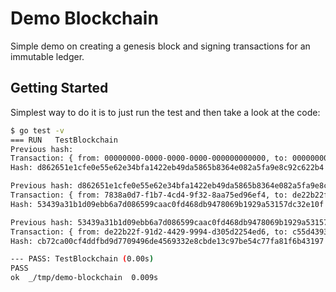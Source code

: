 # Demo Blockchain

Simple demo on creating a genesis block and signing transactions for an
immutable ledger.

## Getting Started

Simplest way to do it is to just run the test and then take a look at the code:

```bash
$ go test -v
=== RUN   TestBlockchain
Previous hash:
Transaction: { from: 00000000-0000-0000-0000-000000000000, to: 00000000-0000-0000-0000-000000000000, description: genesis, amount: 0.0000
Hash: d862651e1cfe0e55e62e34bfa1422eb49da5865b8364e082a5fa9e8c92c622b4

Previous hash: d862651e1cfe0e55e62e34bfa1422eb49da5865b8364e082a5fa9e8c92c622b4
Transaction: { from: 7838a0d7-f1b7-4cd4-9f32-8aa75ed96ef4, to: de22b22f-91d2-4429-9994-d305d2254ed6, description: , amount: 1000.0000
Hash: 53439a31b1d09ebb6a7d086599caac0fd468db9478069b1929a53157dc32e10f

Previous hash: 53439a31b1d09ebb6a7d086599caac0fd468db9478069b1929a53157dc32e10f
Transaction: { from: de22b22f-91d2-4429-9994-d305d2254ed6, to: c55d4393-737a-4367-816f-66ebdb09ada1, description: , amount: 200.0000
Hash: cb72ca00cf4ddfbd9d7709496de4569332e8cbde13c97be54c77fa81f6b43197

--- PASS: TestBlockchain (0.00s)
PASS
ok  _/tmp/demo-blockchain  0.009s
```
